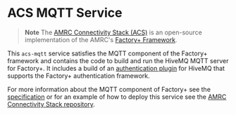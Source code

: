 # ACS MQTT Service

> **Note**
> The [AMRC Connectivity Stack (ACS)](https://github.com/AMRC-FactoryPlus/amrc-connectivity-stack) is an open-source implementation of the AMRC's [Factory+ Framework](https://factoryplus.app.amrc.co.uk).

This `acs-mqtt` service satisfies the MQTT component of the Factory+ framework and contains the code to build and run the HiveMQ MQTT server for Factory+. It includes a build of an [authentication plugin](https://github.com/AMRC-FactoryPlus/hivemq-krb) for HiveMQ that supports the Factory+ authentication framework.

For more information about the MQTT component of Factory+ see the [specification](https://factoryplus.app.amrc.co.uk) or for an example of how to deploy this service see the [AMRC Connectivity Stack repository](https://github.com/AMRC-FactoryPlus/amrc-connectivity-stack).
